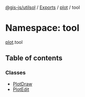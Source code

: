 [@gis-js/utilsol](../README.md) / [Exports](../modules.md) / [plot](plot.md) / tool

# Namespace: tool

[plot](plot.md).tool

## Table of contents

### Classes

- [PlotDraw](../classes/plot.tool.PlotDraw.md)
- [PlotEdit](../classes/plot.tool.PlotEdit.md)
